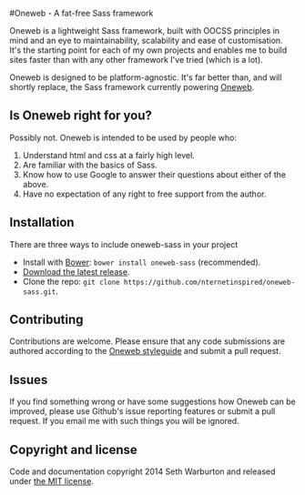 #Oneweb - A fat-free Sass framework

Oneweb is a lightweight Sass framework, built with OOCSS principles in mind and
an eye to maintainability, scalability and ease of customisation. It's the
starting point for each of my own projects and enables me to build sites faster
than with any other framework I've tried (which is a lot).

Oneweb is designed to be platform-agnostic. It's far better than, and will
shortly replace, the Sass framework currently powering [Oneweb](http://joomlafuture.com/).

## Is Oneweb right for you?

Possibly not. Oneweb is intended to be used by people who:

1. Understand html and css at a fairly high level.
2. Are familiar with the basics of Sass.
3. Know how to use Google to answer their questions about either of the above.
4. Have no expectation of any right to free support from the author.

## Installation

There are three ways to include oneweb-sass in your project

- Install with [Bower](http://bower.io): `bower install oneweb-sass` (recommended).
- [Download the latest release](https://github.com/nternetinspired/oneweb-sass/archive/master.zip).
- Clone the repo: `git clone https://github.com/nternetinspired/oneweb-sass.git`.

## Contributing
Contributions are welcome. Please ensure that any code submissions are authored
according to the [Oneweb styleguide](STYLEGUIDE) and submit a pull request.

## Issues
If you find something wrong or have some suggestions how Oneweb can be improved, please use Github's issue reporting features or submit a pull request. If you email me with such things you will be ignored.

## Copyright and license
Code and documentation copyright 2014 Seth Warburton and released under [the MIT license](LICENSE).
